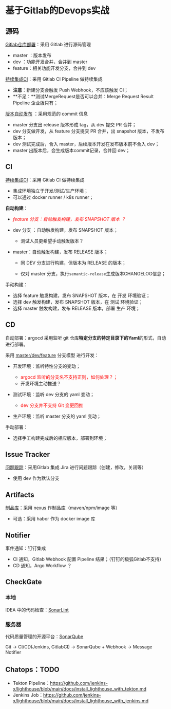 # 基于Gitlab的Devops实战

## 源码

[Gitlab仓库部署](../codehub/gitlab.md)：采用 Gitlab 进行源码管理

- master ：版本发布
- dev ：功能开发合并，合并到 master
- feature：相关功能开发分支，合并到 dev

[持续集成CI](./cicd/gitlab-ci.md)：采用 Gitlab CI Pipeline 做持续集成

- **注意**：新建分支会触发 Push Webhook，不应该触发 CI；
- **不足：**测试MergeRequest是否可以合并：Merge Request Result Pipeline 企业版只有；

[版本自动发布](./cicd/release_changelog.md) ：采用规范的 commit 信息

- master 分支出 release 版本形成 tag，从 dev 提交 PR 合并；
- dev 分支做开发，从 feature 分支提交 PR 合并，出 snapshot 版本，不发布版本；
- dev 测试完成后，合入 master，后续版本开发在发布版本前不合入 dev；
- master 出版本后，会生成版本commit记录，合并回 dev；



## CI

[持续集成CI](./cicd/gitlab-ci.md)：采用 Gitlab CI 做持续集成

- 集成环境独立于开发/测试/生产环境；
- 可以通过 docker runner / k8s runner；



**自动构建**：

- <font color=red>*feature 分支：自动触发构建，发布 SNAPSHOT 版本 ？*</font>

- dev 分支 ：自动触发构建，发布 SNAPSHOT 版本；

  - 测试人员更希望手动触发版本？

- master：自动触发构建，发布 RELEASE 版本；

  - 同 DEV 分支进行构建，但版本为 RELEASE 的版本； 

  - 仅对 master 分支，执行`semantic-release`生成版本CHANGELOG信息；

    

手动构建：

- 选择 feature 触发构建，发布 SNAPSHOT 版本，在 开发 环境验证；
- 选择 dev 触发构建，发布 SNAPSHOT 版本，在 测试 环境验证；
- 选择 master 触发构建，发布 RELEASE 版本，部署 生产 环境；



## CD

自动部署：argocd 采用监听 git 仓库**特定分支的特定目录下的Yaml**的形式，自动进行部署。

采用 [master/dev/feature](./git_branch_model.md) 分支模型 进行开发：

- 开发环境：监听特性分支的变动；
  - <font color=red>argocd 监听的分支名不支持正则，如何处理？；</font>
  - 开发环境主动推送？
- 测试环境：监听 dev 分支的 yaml 变动； 
  - <font color=red> dev 分支并不支持 Git 变更回推 </font>

- 生产环境：监听 master 分支的 yaml 变动；



手动部署：

- 选择手工构建完成后的相应版本，部署到环境；



## Issue Tracker

[问题跟踪](./cicd/gitlab-jira.md)：采用Gitlab 集成 Jira 进行问题跟踪（创建，修改，关闭等）

- 使用 dev 作为默认分支



## Artifacts

[制品库](./cicd/nexus.md)：采用 nexus 作制品库（maven/npm/image 等）

- 可选：采用 habor 作为 docker image 库



## Notifier

事件通知：钉钉集成

- CI 通知，Gitlab Webhook 配置 Pipeline 结果；（钉钉的极弧Gitlab不支持）
- CD 通知，Argo Workflow ？



## CheckGate

### 本地

IDEA 中的代码检查：[SonarLint](https://www.sonarlint.org)

### 服务器

代码质量管理的开源平台：[SonarQube](https://www.sonarsource.com/products/sonarqube/downloads/)

Git -> CI/CD(Jenkins, GitlabCI) -> SonarQube + Webhook -> Message Notifier 



## Chatops：TODO

- Tekton Pipeline：https://github.com/jenkins-x/lighthouse/blob/main/docs/install_lighthouse_with_tekton.md
- Jenkins Job：https://github.com/jenkins-x/lighthouse/blob/main/docs/install_lighthouse_with_jenkins.md




